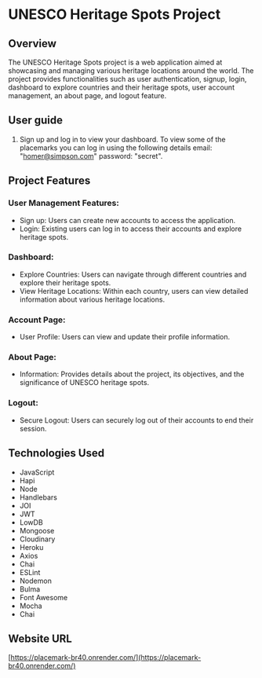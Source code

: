 # UNESCO Heritage Spots Project

## Overview

The UNESCO Heritage Spots project is a web application aimed at showcasing and managing various heritage locations around the world. The project provides functionalities such as user authentication, signup, login, dashboard to explore countries and their heritage spots, user account management, an about page, and logout feature.

## User guide
1.  Sign up and log in to view your dashboard. To view some of the placemarks you can log in using the following details
email: "homer@simpson.com" password: "secret".

## Project Features

### User Management Features:
- Sign up: Users can create new accounts to access the application.
- Login: Existing users can log in to access their accounts and explore heritage spots.

### Dashboard:
- Explore Countries: Users can navigate through different countries and explore their heritage spots.
- View Heritage Locations: Within each country, users can view detailed information about various heritage locations.

### Account Page:
- User Profile: Users can view and update their profile information.

### About Page:
- Information: Provides details about the project, its objectives, and the significance of UNESCO heritage spots.

### Logout:
- Secure Logout: Users can securely log out of their accounts to end their session.

## Technologies Used

-  JavaScript
-  Hapi
-  Node
-  Handlebars
-  JOI
-  JWT
-  LowDB
-  Mongoose
-  Cloudinary
-  Heroku
-  Axios
-  Chai
-  ESLint
-  Nodemon
-  Bulma
-  Font Awesome
-  Mocha
-  Chai

## Website URL

[https://placemark-br40.onrender.com/](https://placemark-br40.onrender.com/)
#


